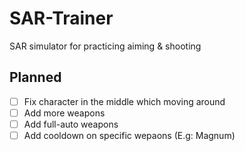# SAR-Trainer
SAR simulator for practicing aiming &amp; shooting

## Planned

* [ ] Fix character in the middle which moving around
* [ ] Add more weapons
* [ ] Add full-auto weapons
* [ ] Add cooldown on specific wepaons (E.g: Magnum)
